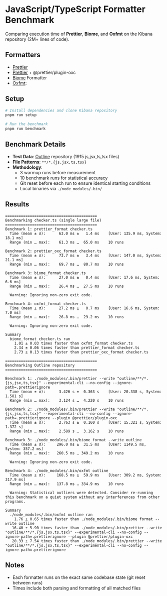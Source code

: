 # JavaScript/TypeScript Formatter Benchmark

Comparing execution time of **Prettier**, **Biome**, and **Oxfmt** on the Kibana repository (2M+ lines of code).

## Formatters

- [Prettier](https://prettier.io/)
- [Prettier](https://prettier.io/) + @prettier/plugin-oxc
- [Biome](https://biomejs.dev/) Formatter
- [Oxfmt](https://oxc.rs):

## Setup

```bash
# Install dependencies and clone Kibana repository
pnpm run setup

# Run the benchmark
pnpm run benchmark
```

## Benchmark Details

- **Test Data**: [Outline](https://github.com/outline/outline) repository (1915 js,jsx,ts,tsx files)
- **File Patterns**: `**/*.{js,jsx,ts,tsx}`
- **Methodology**:
  - 3 warmup runs before measurement
  - 10 benchmark runs for statistical accuracy
  - Git reset before each run to ensure identical starting conditions
  - Local binaries via `./node_modules/.bin/`

## Results

```
=========================================
Benchmarking checker.ts (single large file)
=========================================
Benchmark 1: prettier_format checker.ts
  Time (mean ± σ):      63.0 ms ±   1.4 ms    [User: 135.9 ms, System: 18.1 ms]
  Range (min … max):    61.3 ms …  65.0 ms    10 runs

Benchmark 2: prettier_oxc_format checker.ts
  Time (mean ± σ):      73.7 ms ±   3.4 ms    [User: 147.0 ms, System: 21.1 ms]
  Range (min … max):    69.7 ms …  80.7 ms    10 runs

Benchmark 3: biome_format checker.ts
  Time (mean ± σ):      27.0 ms ±   0.4 ms    [User: 17.6 ms, System: 6.6 ms]
  Range (min … max):    26.4 ms …  27.5 ms    10 runs

  Warning: Ignoring non-zero exit code.

Benchmark 4: oxfmt_format checker.ts
  Time (mean ± σ):      27.2 ms ±   0.7 ms    [User: 16.6 ms, System: 7.0 ms]
  Range (min … max):    26.8 ms …  29.2 ms    10 runs

  Warning: Ignoring non-zero exit code.

Summary
  biome_format checker.ts ran
    1.01 ± 0.03 times faster than oxfmt_format checker.ts
    2.34 ± 0.06 times faster than prettier_format checker.ts
    2.73 ± 0.13 times faster than prettier_oxc_format checker.ts
```

```
=========================================
Benchmarking Outline repository
=========================================

Benchmark 1: ./node_modules/.bin/prettier --write "outline/**/*.{js,jsx,ts,tsx}" --experimental-cli --no-config --ignore-path=.prettierignore
  Time (mean ± σ):      3.426 s ±  0.363 s    [User: 20.338 s, System: 1.581 s]
  Range (min … max):    3.124 s …  4.220 s    10 runs

Benchmark 2: ./node_modules/.bin/prettier --write "outline/**/*.{js,jsx,ts,tsx}" --experimental-cli --no-config --ignore-path=.prettierignore --plugin @prettier/plugin-oxc
  Time (mean ± σ):      2.763 s ±  0.160 s    [User: 15.321 s, System: 1.372 s]
  Range (min … max):    2.589 s …  3.162 s    10 runs

Benchmark 3: ./node_modules/.bin/biome format --write outline
  Time (mean ± σ):     296.0 ms ±  31.5 ms    [User: 1149.5 ms, System: 357.2 ms]
  Range (min … max):   260.5 ms … 349.2 ms    10 runs

  Warning: Ignoring non-zero exit code.

Benchmark 4: ./node_modules/.bin/oxfmt outline
  Time (mean ± σ):     168.5 ms ±  59.9 ms    [User: 309.2 ms, System: 317.9 ms]
  Range (min … max):   137.8 ms … 334.9 ms    10 runs

  Warning: Statistical outliers were detected. Consider re-running this benchmark on a quiet system without any interferences from other programs.

Summary
  ./node_modules/.bin/oxfmt outline ran
    1.76 ± 0.65 times faster than ./node_modules/.bin/biome format --write outline
   16.40 ± 5.90 times faster than ./node_modules/.bin/prettier --write "outline/**/*.{js,jsx,ts,tsx}" --experimental-cli --no-config --ignore-path=.prettierignore --plugin @prettier/plugin-oxc
   20.33 ± 7.54 times faster than ./node_modules/.bin/prettier --write "outline/**/*.{js,jsx,ts,tsx}" --experimental-cli --no-config --ignore-path=.prettierignore
```

## Notes

- Each formatter runs on the exact same codebase state (git reset between runs)
- Times include both parsing and formatting of all matched files
